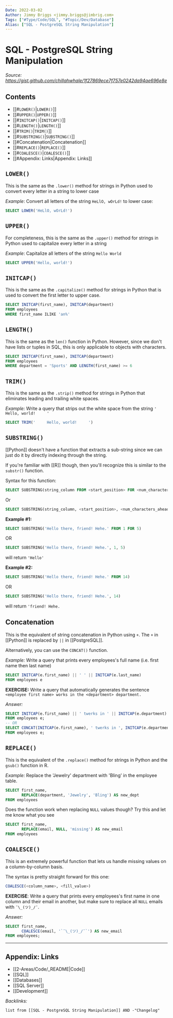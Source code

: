 ```yaml
---
Date: 2022-03-02
Author: Jimmy Briggs <jimmy.briggs@jimbrig.com>
Tags: ["#Type/Code/SQL", "#Topic/Dev/Database"]
Alias: ["SQL - PostgreSQL String Manipulation"]
---
```


# SQL - PostgreSQL String Manipulation

*Source: https://gist.github.com/chillahwhale/1f27869ece7f757e0242da94ae696e8e*

## Contents

- [[#`LOWER()`|`LOWER()`]]
- [[#`UPPER()`|`UPPER()`]]
- [[#`INITCAP()`|`INITCAP()`]]
- [[#`LENGTH()`|`LENGTH()`]]
- [[#`TRIM()`|`TRIM()`]]
- [[#`SUBSTRING()`|`SUBSTRING()`]]
- [[#Concatenation|Concatenation]]
- [[#`REPLACE()`|`REPLACE()`]]
- [[#`COALESCE()`|`COALESCE()`]]
- [[#Appendix: Links|Appendix: Links]]

## `LOWER()`

This is the same as the `.lower()` method for strings in Python used to convert every letter in a string to lower case

_Example_: Convert all letters of the string `HeLlO, wOrLd!` to lower case:

```SQL
SELECT LOWER('HeLlO, wOrLd!')
```

## `UPPER()`

For completeness, this is the same as the `.upper()` method for strings in Python used to capitalize every letter in a string

_Example_: Capitalize all letters of the string `Hello World`

```SQL
SELECT UPPER('Hello, world!')
```

## `INITCAP()`

This is the same as the `.capitalize()` method for strings in Python that is used to convert the first letter to upper case.

```SQL
SELECT INITCAP(first_name), INITCAP(department)
FROM employees
WHERE first_name ILIKE 'an%'
```

## `LENGTH()`

This is the same as the `len()` function in Python. However, since we don't have lists or tuples in SQL, this is only applicable to objects with characters.

```SQL
SELECT INITCAP(first_name), INITCAP(department)
FROM employees
WHERE department = 'Sports' AND LENGTH(first_name) >= 6
```

## `TRIM()`

This is the same as the `.strip()` method for strings in Python that eliminates leading and trailing white spaces.

_Example:_ Write a query that strips out the white space from the string `'     Hello, world!     '`

```SQL
SELECT TRIM('     Hello, world!     ')
```

## `SUBSTRING()`

[[Python]] doesn't have a function that extracts a sub-string since we can just do it by directly indexing through the string. 

If you're familiar with [[R]] though, then you'll recognize this is similar to the `substr()` function.

Syntax for this function:

```SQL
SELECT SUBSTRING(string_column FROM <start_position> FOR <num_characters_ahead>)
```

Or

```SQL
SELECT SUBSTRING(string_column, <start_position>, <num_characters_ahead>)
```

**Example #1:**

```SQL
SELECT SUBSTRING('Hello there, friend! Hehe.' FROM 1 FOR 5)
```

OR

```SQL
SELECT SUBSTRING('Hello there, friend! Hehe.', 1, 5)
```

will return `'Hello'`

**Example #2:**

```SQL
SELECT SUBSTRING('Hello there, friend! Hehe.' FROM 14)
```

OR

```SQL
SELECT SUBSTRING('Hello there, friend! Hehe.', 14)
```

will return `'friend! Hehe.`

## Concatenation

This is the equivalent of string concatenation in Python using `+`. The `+` in [[Python]] is replaced by `||` in [[PostgreSQL]]. 

Alternatively, you can use the `CONCAT()` function.

_Example:_ Write a query that prints every employees's full name (i.e. first name then last name)

```SQL
SELECT INITCAP(e.first_name) || ' ' || INITCAP(e.last_name)
FROM employees e
```

**EXERCISE:** Write a query that automatically generates the sentence `<employee first name> works in the <department> department.`

_Answer:_

```SQL
SELECT INITCAP(e.first_name) || ' twerks in ' || INITCAP(e.department) AS "where u twerk?"
FROM employees e;
-- OR
SELECT CONCAT(INITCAP(e.first_name), ' twerks in ', INITCAP(e.department)) AS "where u twerk?"
FROM employees e;
```

## `REPLACE()`

This is the equivalent of the `.replace()` method for strings in Python and the `gsub()` function in R.

_Example:_ Replace the 'Jewelry' department with 'Bling' in the employee table.

```SQL
SELECT first_name,
       REPLACE(department, 'Jewelry', 'Bling') AS new_dept
FROM employees
```

Does the function work when replacing `NULL` values though? Try this and let me know what you see

```SQL
SELECT first_name,
       REPLACE(email, NULL, 'missing') AS new_email
FROM employees
```

## `COALESCE()`
This is an extremely powerful function that lets us handle missing values on a column-by-column basis.

The syntax is pretty straight forward for this one:

```SQL
COALESCE(<column_name>, <fill_value>)
```

**EXERCISE**: Write a query that prints every employees's first name in one column and their email in another, but make sure to replace all `NULL` emails with `¯\_(ツ)_/¯`.

_Answer:_

```SQL
SELECT first_name,
       COALESCE(email, '`¯\_(ツ)_/¯`') AS new_email
FROM employees;
```


***

## Appendix: Links

- [[2-Areas/Code/_README|Code]]
- [[SQL]]
- [[Databases]]
- [[SQL Server]]
- [[Development]]

*Backlinks:*

```dataview
list from [[SQL - PostgreSQL String Manipulation]] AND -"Changelog"
```
